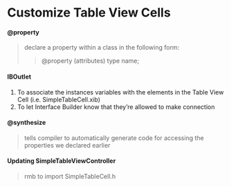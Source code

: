 Customize Table View Cells
===

#### @property
> declare a property within a class in the following form:
>> @property (attributes) type name;

#### IBOutlet 
1. To associate the instances variables with the elements in the Table View Cell (i.e. SimpleTableCell.xib)
2. To let Interface Builder know that they’re allowed to make connection

#### @synthesize 
> tells compiler to automatically generate code for accessing the properties we declared earlier

#### Updating SimpleTableViewController
> rmb to import SimpleTableCell.h
